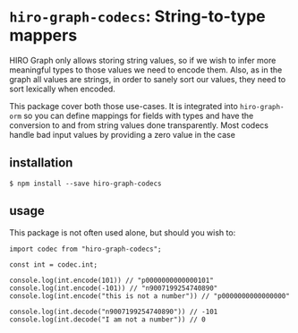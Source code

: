 # `hiro-graph-codecs`: String-to-type mappers

HIRO Graph only allows storing string values, so if we wish to infer more meaningful types to those values we need to encode them. Also, as in the graph all values are strings, in order to sanely sort our values, they need to sort lexically when encoded.

This package cover both those use-cases. It is integrated into `hiro-graph-orm` so you can define mappings for fields with types and have the conversion to and from string values done transparently. Most codecs handle bad input values by providing a zero value in the case 

## installation

`$ npm install --save hiro-graph-codecs`

## usage

This package is not often used alone, but should you wish to:

```
import codec from "hiro-graph-codecs";

const int = codec.int;

console.log(int.encode(101)) // "p0000000000000101"
console.log(int.encode(-101)) // "n9007199254740890"
console.log(int.encode("this is not a number")) // "p0000000000000000"

console.log(int.decode("n9007199254740890")) // -101
console.log(int.decode("I am not a number")) // 0
```
